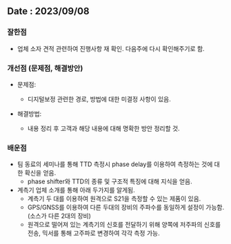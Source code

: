 ## Date : 2023/09/08
### 잘한점
* 업체 소자 견적 관련하여 진행사항 재 확인. 다음주에 다시 확인해주기로 함.

### 개선점 (문제점, 해결방안)
* 문제점:
   * 디지털보정 관련한 경로, 방법에 대한 미결정 사항이 있음.

* 해결방법:
   * 내용 정리 후 고객과 해당 내용에 대해 명확한 방안 정리할 것.

### 배운점
* 팀 동료의 세미나를 통해 TTD 측정시 phase delay를 이용하여 측정하는 것에 대한 확신을 얻음.
	* phase shifter와 TTD의 종류 및 구조적 특징에 대해 지식을 얻음.
* 계측기 업체 소개를 통해 아래 두가지를 알게됨.
	* 계측기 두 대를 이용하여 원격으로 S21을 측정할 수 있는 제품이 있음.
	* GPS/GNSS를 이용하여 다른 두대의 장비의 주파수를 동일하게 설정이 가능함. (소스가 다른 2대의 장비)
	* 원격으로 떨어져 있는 계측기의 신호를 전달하기 위해 양쪽에 저주파의 신호를 전송, 믹서를 통해 고주파로 변경하여 각각 측정 가능.